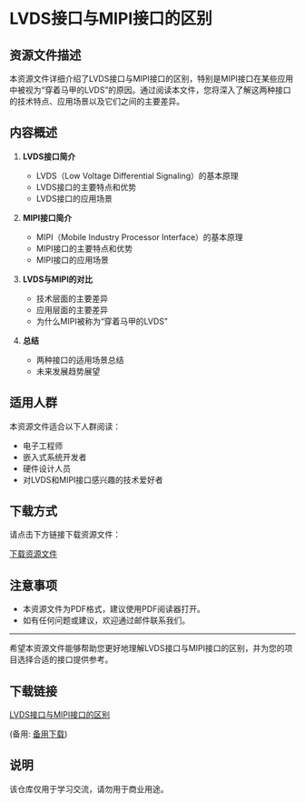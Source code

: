 # LVDS接口与MIPI接口的区别

## 资源文件描述

本资源文件详细介绍了LVDS接口与MIPI接口的区别，特别是MIPI接口在某些应用中被视为“穿着马甲的LVDS”的原因。通过阅读本文件，您将深入了解这两种接口的技术特点、应用场景以及它们之间的主要差异。

## 内容概述

1. **LVDS接口简介**
   - LVDS（Low Voltage Differential Signaling）的基本原理
   - LVDS接口的主要特点和优势
   - LVDS接口的应用场景

2. **MIPI接口简介**
   - MIPI（Mobile Industry Processor Interface）的基本原理
   - MIPI接口的主要特点和优势
   - MIPI接口的应用场景

3. **LVDS与MIPI的对比**
   - 技术层面的主要差异
   - 应用层面的主要差异
   - 为什么MIPI被称为“穿着马甲的LVDS”

4. **总结**
   - 两种接口的适用场景总结
   - 未来发展趋势展望

## 适用人群

本资源文件适合以下人群阅读：
- 电子工程师
- 嵌入式系统开发者
- 硬件设计人员
- 对LVDS和MIPI接口感兴趣的技术爱好者

## 下载方式

请点击下方链接下载资源文件：

[下载资源文件](./LVDS_MIPI_区别.pdf)

## 注意事项

- 本资源文件为PDF格式，建议使用PDF阅读器打开。
- 如有任何问题或建议，欢迎通过邮件联系我们。

---

希望本资源文件能够帮助您更好地理解LVDS接口与MIPI接口的区别，并为您的项目选择合适的接口提供参考。

## 下载链接
[LVDS接口与MIPI接口的区别](https://pan.quark.cn/s/7315a7b40fe6) 

(备用: [备用下载](https://pan.baidu.com/s/1JqQWoVX6cf7xm556fDdhkg?pwd=1234))

## 说明

该仓库仅用于学习交流，请勿用于商业用途。
